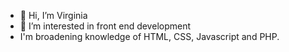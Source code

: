 - 👋 Hi, I’m Virginia
- 👀 I’m interested in front end development
- I'm broadening knowledge of HTML, CSS, Javascript and PHP.



<!---
Devvi86/Devvi86 is a ✨ special ✨ repository because its `README.md` (this file) appears on your GitHub profile.
You can click the Preview link to take a look at your changes.
--->
